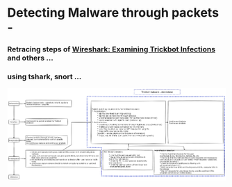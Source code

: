 # Detecting Malware through packets -
### Retracing steps of [Wireshark: Examining Trickbot Infections](https://unit42.paloaltonetworks.com/wireshark-tutorial-examining-trickbot-infections/) and others ...
### using tshark, snort ...
![Image](Chart.png)
